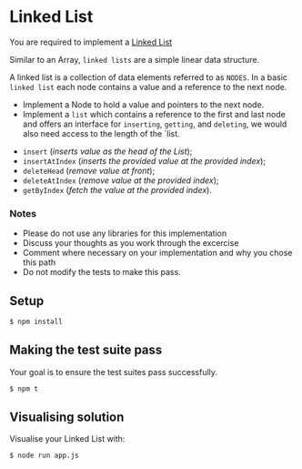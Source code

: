 # Linked List

You are required to implement a [Linked List](https://en.wikipedia.org/wiki/Linked_list)

Similar to an Array, `linked lists` are a simple linear data structure.

A linked list is a collection of data elements referred to as `NODES`. 
In a basic `linked list` each node contains a value and a reference to the next node.

* Implement a Node to hold a value and pointers to the next node. 
* Implement a `list` which contains a reference to the first and last node and offers an interface for `inserting`, `getting`, and `deleting`, we would also need access to the length of the `list.

- `insert` (*inserts value as the head of the List*);
- `insertAtIndex` (*inserts the provided value at the provided index*);
- `deleteHead` (*remove value at front*);
- `deleteAtIndex` (*remove value at the provided index*);
- `getByIndex` (*fetch the value at the provided index*).


### Notes
- Please do not use any libraries for this implementation 
- Discuss your thoughts as you work through the excercise
- Comment where necessary on your implementation and why you chose this path
- Do not modify the tests to make this pass.

## Setup

```bash
$ npm install
```

## Making the test suite pass
Your goal is to ensure the test suites pass successfully.

```bash
$ npm t
```

## Visualising solution

Visualise your Linked List with:

```bash
$ node run app.js
```